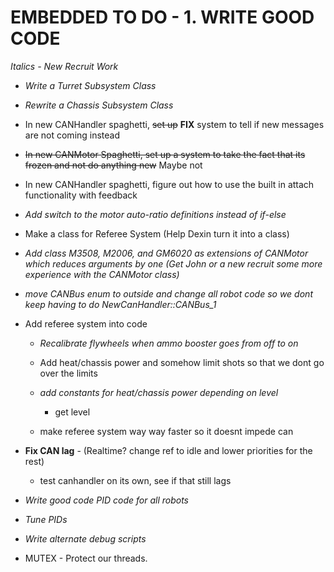 # EMBEDDED TO DO - 1. WRITE GOOD CODE

*Italics - New Recruit Work*

- *Write a Turret Subsystem Class*

- *Rewrite a Chassis Subsystem Class*

- In new CANHandler spaghetti, ~~set up~~ **FIX** system to tell if new messages are not coming instead

- ~~In new CANMotor Spaghetti, set up a system to take the fact that its frozen and not do anything new~~ Maybe not

- In new CANHandler spaghetti, figure out how to use the built in attach functionality with feedback

- *Add switch to the motor auto-ratio definitions instead of if-else*

- Make a class for Referee System (Help Dexin turn it into a class)

- *Add class M3508, M2006, and GM6020 as extensions of CANMotor which reduces arguments by one (Get John or a new recruit some more experience with the CANMotor class)*

- *move CANBus enum to outside and change all robot code so we dont keep having to do NewCanHandler::CANBus_1*

- Add referee system into code
  
  - *Recalibrate flywheels when ammo booster goes from off to on*
  
  - Add heat/chassis power and somehow limit shots so that we dont go over the limits
  
  - *add constants for heat/chassis power depending on level*
    
    - get level
  
  - make referee system way way faster so it doesnt impede can

- **Fix CAN lag** - (Realtime? change ref to idle and lower priorities for the rest)
  
  * test canhandler on its own, see if that still lags

- *Write good code PID code for all robots*

- *Tune PIDs*

- *Write alternate debug scripts*

- MUTEX - Protect our threads.
